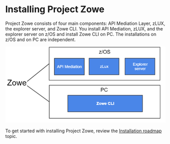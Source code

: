 # Installing Project Zowe

Project Zowe consists of four main components: API Mediation Layer, zLUX, the explorer server, and Zowe CLI. You install API Mediation, zLUX, and the explorer server on z/OS and install Zowe CLI on PC. The installations on z/OS and on PC are independent.

![Zowe installation overview](../images/common/zoe-install-location.jpg)

To get started with installing Project Zowe, review the [Installation roadmap](installroadmap.md) topic.
